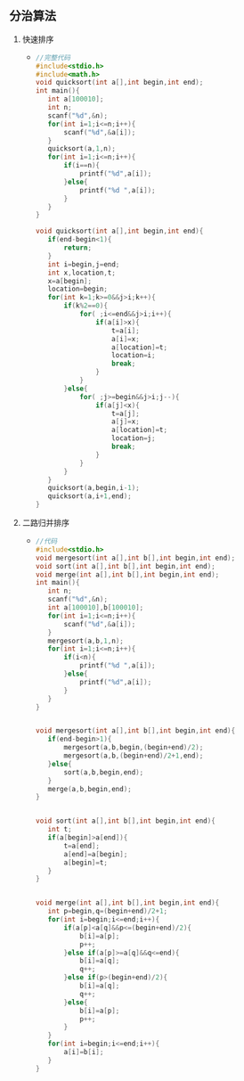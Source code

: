 ## 分治算法

1. 快速排序

   + ~~~c
     //完整代码
     #include<stdio.h>
     #include<math.h>
     void quicksort(int a[],int begin,int end);
     int main(){
     	int a[100010];
     	int n;
     	scanf("%d",&n);
     	for(int i=1;i<=n;i++){
     		scanf("%d",&a[i]);
     	}
     	quicksort(a,1,n);
     	for(int i=1;i<=n;i++){
     		if(i==n){
     			printf("%d",a[i]);
     		}else{
     			printf("%d ",a[i]);
     		}
     	}
     }
     
     void quicksort(int a[],int begin,int end){
     	if(end-begin<1){
     		return;
     	}
     	int i=begin,j=end;
     	int x,location,t;
     	x=a[begin];
     	location=begin;
     	for(int k=1;k>=0&&j>i;k++){
     		if(k%2==0){
     			for( ;i<=end&&j>i;i++){
     				if(a[i]>x){
     					t=a[i];
     					a[i]=x;
     					a[location]=t;
     					location=i;
     					break;
     				}
     			}
     		}else{
     			for( ;j>=begin&&j>i;j--){
     				if(a[j]<x){
     					t=a[j];
     					a[j]=x;
     					a[location]=t;
     					location=j;
     					break;
     				}
     			}
     		}
     	}
     	quicksort(a,begin,i-1);
     	quicksort(a,i+1,end);
     }

2. 二路归并排序

   + ~~~c
     //代码
     #include<stdio.h>
     void mergesort(int a[],int b[],int begin,int end);
     void sort(int a[],int b[],int begin,int end);
     void merge(int a[],int b[],int begin,int end);
     int main(){
     	int n;
     	scanf("%d",&n);
     	int a[100010],b[100010];
     	for(int i=1;i<=n;i++){
     		scanf("%d",&a[i]);
     	}
     	mergesort(a,b,1,n);
     	for(int i=1;i<=n;i++){
     		if(i<n){
     			printf("%d ",a[i]);
     		}else{
     			printf("%d",a[i]);
     		}
     	}
     }
     
     
     void mergesort(int a[],int b[],int begin,int end){
     	if(end-begin>1){
     		mergesort(a,b,begin,(begin+end)/2);
     		mergesort(a,b,(begin+end)/2+1,end);
     	}else{
     		sort(a,b,begin,end);
     	}
     	merge(a,b,begin,end);
     }
     
     
     void sort(int a[],int b[],int begin,int end){
     	int t;
     	if(a[begin]>a[end]){
     		t=a[end];
     		a[end]=a[begin];
     		a[begin]=t;
     	}
     }
     
     
     void merge(int a[],int b[],int begin,int end){
     	int p=begin,q=(begin+end)/2+1;
     	for(int i=begin;i<=end;i++){
     		if(a[p]<a[q]&&p<=(begin+end)/2){
     			b[i]=a[p];
     			p++;
     		}else if(a[p]>=a[q]&&q<=end){
     			b[i]=a[q];
     			q++;
     		}else if(p>(begin+end)/2){
     			b[i]=a[q];
     			q++;
     		}else{
     			b[i]=a[p];
     			p++;
     		}
     	}
     	for(int i=begin;i<=end;i++){
     		a[i]=b[i];
     	}
     }